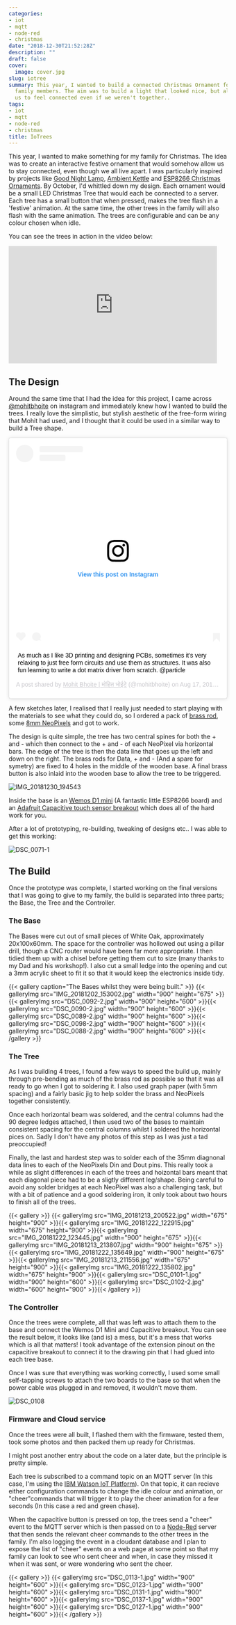 ```yaml
---
categories:
- iot
- mqtt
- node-red
- christmas
date: "2018-12-30T21:52:28Z"
description: ""
draft: false
cover:
  image: cover.jpg
slug: iotree
summary: This year, I wanted to build a connected Christmas Ornament for each of my
  family members. The aim was to build a light that looked nice, but also allowed
  us to feel connected even if we weren't together..
tags:
- iot
- mqtt
- node-red
- christmas
title: IoTrees
---
```



This year, I wanted to make something for my family for Christmas. The idea was to create an interactive festive ornament that would somehow allow us to stay connected, even though we all live apart. I was particularly inspired by projects like <a href="http://goodnightlamp.com/" target="_blank">Good Night Lamp</a>, <a href="https://www.youtube.com/watch?v=JeOPvjl9CH0" target="_blank">Ambient Kettle</a> and <a href="https://www.youtube.com/watch?v=PoPzBuoFOps" target="_blank">ESP8266 Christmas Ornaments</a>. By October, I'd whittled down my design. Each ornament would be a small LED Christmas Tree that would each be connected to a server. Each tree has a small button that when pressed, makes the tree flash in a 'festive' animation. At the same time, the other trees in the family will also flash with the same animation. The trees are configurable and can be any colour chosen when idle.

You can see the trees in action in the video below:

<iframe width="480" height="270" src="https://www.youtube.com/embed/2DRYdAPL3XY?feature=oembed" frameborder="0" allow="accelerometer; autoplay; encrypted-media; gyroscope; picture-in-picture" allowfullscreen></iframe>

## The Design

Around the same time that I had the idea for this project, I came across <a href="https://www.instagram.com/mohitbhoite/" target="_blank">@mohitbhoite</a> on instagram and immediately knew how I wanted to build the trees. I really love the simplistic, but stylish aesthetic of the free-form wiring that Mohit had used, and I thought that it could be used in a similar way to build a Tree shape.

<blockquote class="instagram-media" data-instgrm-captioned data-instgrm-permalink="https://www.instagram.com/p/BmmlnxfgFdr/?utm_source=ig_embed&amp;utm_medium=loading" data-instgrm-version="12" style=" background:#FFF; border:0; border-radius:3px; box-shadow:0 0 1px 0 rgba(0,0,0,0.5),0 1px 10px 0 rgba(0,0,0,0.15); margin: 1px; max-width:658px; min-width:326px; padding:0; width:99.375%; width:-webkit-calc(100% - 2px); width:calc(100% - 2px);"><div style="padding:16px;"> <a href="https://www.instagram.com/p/BmmlnxfgFdr/?utm_source=ig_embed&amp;utm_medium=loading" style=" background:#FFFFFF; line-height:0; padding:0 0; text-align:center; text-decoration:none; width:100%;" target="_blank"> <div style=" display: flex; flex-direction: row; align-items: center;"> <div style="background-color: #F4F4F4; border-radius: 50%; flex-grow: 0; height: 40px; margin-right: 14px; width: 40px;"></div> <div style="display: flex; flex-direction: column; flex-grow: 1; justify-content: center;"> <div style=" background-color: #F4F4F4; border-radius: 4px; flex-grow: 0; height: 14px; margin-bottom: 6px; width: 100px;"></div> <div style=" background-color: #F4F4F4; border-radius: 4px; flex-grow: 0; height: 14px; width: 60px;"></div></div></div><div style="padding: 19% 0;"></div><div style="display:block; height:50px; margin:0 auto 12px; width:50px;"><svg width="50px" height="50px" viewBox="0 0 60 60" version="1.1" xmlns="https://www.w3.org/2000/svg" xmlns:xlink="https://www.w3.org/1999/xlink"><g stroke="none" stroke-width="1" fill="none" fill-rule="evenodd"><g transform="translate(-511.000000, -20.000000)" fill="#000000"><g><path d="M556.869,30.41 C554.814,30.41 553.148,32.076 553.148,34.131 C553.148,36.186 554.814,37.852 556.869,37.852 C558.924,37.852 560.59,36.186 560.59,34.131 C560.59,32.076 558.924,30.41 556.869,30.41 M541,60.657 C535.114,60.657 530.342,55.887 530.342,50 C530.342,44.114 535.114,39.342 541,39.342 C546.887,39.342 551.658,44.114 551.658,50 C551.658,55.887 546.887,60.657 541,60.657 M541,33.886 C532.1,33.886 524.886,41.1 524.886,50 C524.886,58.899 532.1,66.113 541,66.113 C549.9,66.113 557.115,58.899 557.115,50 C557.115,41.1 549.9,33.886 541,33.886 M565.378,62.101 C565.244,65.022 564.756,66.606 564.346,67.663 C563.803,69.06 563.154,70.057 562.106,71.106 C561.058,72.155 560.06,72.803 558.662,73.347 C557.607,73.757 556.021,74.244 553.102,74.378 C549.944,74.521 548.997,74.552 541,74.552 C533.003,74.552 532.056,74.521 528.898,74.378 C525.979,74.244 524.393,73.757 523.338,73.347 C521.94,72.803 520.942,72.155 519.894,71.106 C518.846,70.057 518.197,69.06 517.654,67.663 C517.244,66.606 516.755,65.022 516.623,62.101 C516.479,58.943 516.448,57.996 516.448,50 C516.448,42.003 516.479,41.056 516.623,37.899 C516.755,34.978 517.244,33.391 517.654,32.338 C518.197,30.938 518.846,29.942 519.894,28.894 C520.942,27.846 521.94,27.196 523.338,26.654 C524.393,26.244 525.979,25.756 528.898,25.623 C532.057,25.479 533.004,25.448 541,25.448 C548.997,25.448 549.943,25.479 553.102,25.623 C556.021,25.756 557.607,26.244 558.662,26.654 C560.06,27.196 561.058,27.846 562.106,28.894 C563.154,29.942 563.803,30.938 564.346,32.338 C564.756,33.391 565.244,34.978 565.378,37.899 C565.522,41.056 565.552,42.003 565.552,50 C565.552,57.996 565.522,58.943 565.378,62.101 M570.82,37.631 C570.674,34.438 570.167,32.258 569.425,30.349 C568.659,28.377 567.633,26.702 565.965,25.035 C564.297,23.368 562.623,22.342 560.652,21.575 C558.743,20.834 556.562,20.326 553.369,20.18 C550.169,20.033 549.148,20 541,20 C532.853,20 531.831,20.033 528.631,20.18 C525.438,20.326 523.257,20.834 521.349,21.575 C519.376,22.342 517.703,23.368 516.035,25.035 C514.368,26.702 513.342,28.377 512.574,30.349 C511.834,32.258 511.326,34.438 511.181,37.631 C511.035,40.831 511,41.851 511,50 C511,58.147 511.035,59.17 511.181,62.369 C511.326,65.562 511.834,67.743 512.574,69.651 C513.342,71.625 514.368,73.296 516.035,74.965 C517.703,76.634 519.376,77.658 521.349,78.425 C523.257,79.167 525.438,79.673 528.631,79.82 C531.831,79.965 532.853,80.001 541,80.001 C549.148,80.001 550.169,79.965 553.369,79.82 C556.562,79.673 558.743,79.167 560.652,78.425 C562.623,77.658 564.297,76.634 565.965,74.965 C567.633,73.296 568.659,71.625 569.425,69.651 C570.167,67.743 570.674,65.562 570.82,62.369 C570.966,59.17 571,58.147 571,50 C571,41.851 570.966,40.831 570.82,37.631"></path></g></g></g></svg></div><div style="padding-top: 8px;"> <div style=" color:#3897f0; font-family:Arial,sans-serif; font-size:14px; font-style:normal; font-weight:550; line-height:18px;"> View this post on Instagram</div></div><div style="padding: 12.5% 0;"></div> <div style="display: flex; flex-direction: row; margin-bottom: 14px; align-items: center;"><div> <div style="background-color: #F4F4F4; border-radius: 50%; height: 12.5px; width: 12.5px; transform: translateX(0px) translateY(7px);"></div> <div style="background-color: #F4F4F4; height: 12.5px; transform: rotate(-45deg) translateX(3px) translateY(1px); width: 12.5px; flex-grow: 0; margin-right: 14px; margin-left: 2px;"></div> <div style="background-color: #F4F4F4; border-radius: 50%; height: 12.5px; width: 12.5px; transform: translateX(9px) translateY(-18px);"></div></div><div style="margin-left: 8px;"> <div style=" background-color: #F4F4F4; border-radius: 50%; flex-grow: 0; height: 20px; width: 20px;"></div> <div style=" width: 0; height: 0; border-top: 2px solid transparent; border-left: 6px solid #f4f4f4; border-bottom: 2px solid transparent; transform: translateX(16px) translateY(-4px) rotate(30deg)"></div></div><div style="margin-left: auto;"> <div style=" width: 0px; border-top: 8px solid #F4F4F4; border-right: 8px solid transparent; transform: translateY(16px);"></div> <div style=" background-color: #F4F4F4; flex-grow: 0; height: 12px; width: 16px; transform: translateY(-4px);"></div> <div style=" width: 0; height: 0; border-top: 8px solid #F4F4F4; border-left: 8px solid transparent; transform: translateY(-4px) translateX(8px);"></div></div></div></a> <p style=" margin:8px 0 0 0; padding:0 4px;"> <a href="https://www.instagram.com/p/BmmlnxfgFdr/?utm_source=ig_embed&amp;utm_medium=loading" style=" color:#000; font-family:Arial,sans-serif; font-size:14px; font-style:normal; font-weight:normal; line-height:17px; text-decoration:none; word-wrap:break-word;" target="_blank">As much as I like 3D printing and designing PCBs, sometimes it’s very relaxing to just free form circuits and use them as structures. It was also fun learning to write a dot matrix driver from scratch. @particle</a></p> <p style=" color:#c9c8cd; font-family:Arial,sans-serif; font-size:14px; line-height:17px; margin-bottom:0; margin-top:8px; overflow:hidden; padding:8px 0 7px; text-align:center; text-overflow:ellipsis; white-space:nowrap;">A post shared by <a href="https://www.instagram.com/mohitbhoite/?utm_source=ig_embed&amp;utm_medium=loading" style=" color:#c9c8cd; font-family:Arial,sans-serif; font-size:14px; font-style:normal; font-weight:normal; line-height:17px;" target="_blank"> Mohit Bhoite | मोहित भोईटे</a> (@mohitbhoite) on <time style=" font-family:Arial,sans-serif; font-size:14px; line-height:17px;" datetime="2018-08-18T02:09:06+00:00">Aug 17, 2018 at 7:09pm PDT</time></p></div></blockquote>
<script async src="//www.instagram.com/embed.js"></script>

A few sketches later, I realised that I really just needed to start playing with the materials to see what they could do, so I ordered a pack of <a href="https://hobby.uk.com/materials/metal/solid-brass-rod.html" target="_blank">brass rod</a>, some <a href="https://www.adafruit.com/product/1734" target="_blank">8mm NeoPixels</a> and got to work.

The design is quite simple, the tree has two central spines for both the + and - which then connect to the + and - of each NeoPixel via horizontal bars. The edge of the tree is then the data line that goes up the left and down on the right. The brass rods for Data, + and - (And a spare for symetry) are fixed to 4 holes in the middle of the wooden base. A final brass button is also inlaid into the wooden base to allow the tree to be triggered.

![IMG_20181230_194543](IMG_20181230_194543.jpg)

Inside the base is an <a href="https://wiki.wemos.cc/products:d1:d1_mini" target="_blank">Wemos D1 mini</a> (A fantastic little ESP8266 board) and an <a href="https://www.adafruit.com/product/1374" target="_blank">Adafruit Capacitive touch sensor breakout</a> which does all of the hard work for you.

After a lot of prototyping, re-building, tweaking of designs etc.. I was able to get this working:

![DSC_0071-1](DSC_0071-1.jpg)

## The Build

Once the prototype was complete, I started working on the final versions that I was going to give to my family, the build is separated into three parts; the Base, the Tree and the Controller.

### The Base

The Bases were cut out of small pieces of White Oak, approximately 20x100x60mm. The space for the controller was hollowed out using a pillar drill, though a CNC router would have been far more appropriate. I then tidied them up with a chisel before getting them cut to size (many thanks to my Dad and his workshop!). I also cut a small ledge into the opening and cut a 3mm acrylic sheet to fit it so that it would keep the electronics inside tidy.

{{< gallery caption="The Bases whilst they were being built." >}}
{{< galleryImg  src="IMG_20181202_153002.jpg" width="900" height="675" >}}{{< galleryImg  src="DSC_0092-2.jpg" width="900" height="600" >}}{{< galleryImg  src="DSC_0090-2.jpg" width="900" height="600" >}}{{< galleryImg  src="DSC_0089-2.jpg" width="900" height="600" >}}{{< galleryImg  src="DSC_0098-2.jpg" width="900" height="600" >}}{{< galleryImg  src="DSC_0088-2.jpg" width="900" height="600" >}}{{< /gallery >}}

### The Tree

As I was building 4 trees, I found a few ways to speed the build up, mainly through pre-bending as much of the brass rod as possible so that it was all ready to go when I got to soldering it. I also used graph paper (with 5mm spacing) and a fairly basic jig to help solder the brass and NeoPixels together consistently.

Once each horizontal beam was soldered, and the central columns had the 90 degree ledges attached, I then used two of the bases to maintain consistent spacing for the central columns whilst I soldered the horizontal pices on. Sadly I don't have any photos of this step as I was just a tad preoccupied!

Finally, the last and hardest step was to solder each of the 35mm diagnonal data lines to each of the NeoPixels Din and Dout pins. This really took a while as slight differences in each of the trees and hoizontal bars meant that each diagonal piece had to be a sligtly different leg/shape. Being careful to avoid any solder bridges at each NeoPixel was also a challenging task, but with a bit of patience and a good soldering iron, it only took about two hours to finish all of the trees.

{{< gallery >}}
{{< galleryImg  src="IMG_20181213_200522.jpg" width="675" height="900" >}}{{< galleryImg  src="IMG_20181222_122915.jpg" width="675" height="900" >}}{{< galleryImg  src="IMG_20181222_123445.jpg" width="900" height="675" >}}{{< galleryImg  src="IMG_20181213_213807.jpg" width="900" height="675" >}}{{< galleryImg  src="IMG_20181222_135649.jpg" width="900" height="675" >}}{{< galleryImg  src="IMG_20181213_211556.jpg" width="675" height="900" >}}{{< galleryImg  src="IMG_20181222_135802.jpg" width="675" height="900" >}}{{< galleryImg  src="DSC_0101-1.jpg" width="900" height="600" >}}{{< galleryImg  src="DSC_0102-2.jpg" width="600" height="900" >}}{{< /gallery >}}

### The Controller
Once the trees were complete, all that was left was to attach them to the base and connect the Wemos D1 Mini and Capacitive breakout. You can see the result below, it looks like (and is) a mess, but it's a mess that works which is all that matters! I took advantage of the extension pinout on the capacitive breakout to connect it to the drawing pin that I had glued into each tree base.

Once I was sure that everything was working correctly, I used some small self-tapping screws to attach the two boards to the base so that when the power cable was plugged in and removed, it wouldn't move them.


![DSC_0108](DSC_0108.jpg)

### Firmware and Cloud service

Once the trees were all built, I flashed them with the firmware, tested them, took some photos and then packed them up ready for Christmas.

I might post another entry about the code on a later date, but the principle is pretty simple.

Each tree is subscribed to a command topic on an MQTT server (In this case, I'm using the <a href="https://internetofthings.ibmcloud.com/" target="_blank">IBM Watson IoT Platform</a>). On that topic, it can recieve either configuration commands to change the idle colour and animation, or "cheer"commands that will trigger it to play the cheer animation for a few seconds (In this case a red and green chase).

When the capacitive button is pressed on top, the trees send a "cheer" event to the MQTT server which is then passed on to a <a href="https://www.nodered.org" target="_blank">Node-Red</a> server that then sends the relevant cheer commands to the other trees in the family. I'm also logging the event in a cloudant database and I plan to expose the list of "cheer" events on a web page at some point so that my family can look to see who sent cheer and when, in case they missed it when it was sent, or were wondering who sent the cheer.

{{< gallery >}}
{{< galleryImg  src="DSC_0113-1.jpg" width="900" height="600" >}}{{< galleryImg  src="DSC_0123-1.jpg" width="900" height="600" >}}{{< galleryImg  src="DSC_0131-1.jpg" width="900" height="600" >}}{{< galleryImg  src="DSC_0137-1.jpg" width="900" height="600" >}}{{< galleryImg  src="DSC_0127-1.jpg" width="900" height="600" >}}{{< /gallery >}}



